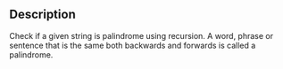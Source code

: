 ## Description
Check if a given string is palindrome using recursion.
A word, phrase or sentence that is the same both backwards and forwards is called a palindrome.